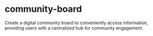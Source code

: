 # community-board
Create a digital community board to conveniently access information, providing users with a centralized hub for community engagement.
